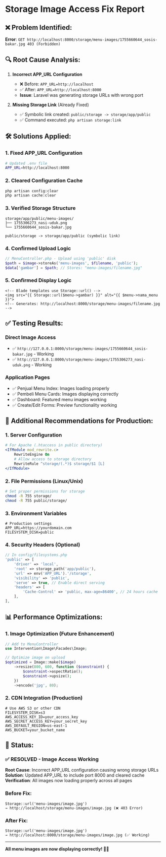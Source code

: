 # Storage Image Access Fix Report

## ❌ **Problem Identified:** 
**Error**: `GET http://localhost:8000/storage/menu-images/1755660644_sosis-bakar.jpg 403 (Forbidden)`

## 🔍 **Root Cause Analysis:**

1. **Incorrect APP_URL Configuration**
   - ❌ Before: `APP_URL=http://localhost` 
   - ✅ After: `APP_URL=http://localhost:8000`
   - **Issue**: Laravel was generating storage URLs with wrong port

2. **Missing Storage Link** (Already Fixed)
   - ✅ Symbolic link created: `public/storage -> storage/app/public`
   - ✅ Command executed: `php artisan storage:link`

## 🛠 **Solutions Applied:**

### 1. **Fixed APP_URL Configuration**
```bash
# Updated .env file
APP_URL=http://localhost:8000
```

### 2. **Cleared Configuration Cache**
```bash
php artisan config:clear
php artisan cache:clear
```

### 3. **Verified Storage Structure**
```
storage/app/public/menu-images/
├── 1755306273_nasi-uduk.png
└── 1755660644_sosis-bakar.jpg

public/storage -> storage/app/public (symbolic link)
```

### 4. **Confirmed Upload Logic**
```php
// MenuController.php - Upload using 'public' disk
$path = $image->storeAs('menu-images', $filename, 'public');
$data['gambar'] = $path; // Stores: "menu-images/filename.jpg"
```

### 5. **Confirmed Display Logic**
```blade
<!-- Blade templates use Storage::url() -->
<img src="{{ Storage::url($menu->gambar) }}" alt="{{ $menu->nama_menu }}">
<!-- Generates: http://localhost:8000/storage/menu-images/filename.jpg -->
```

## ✅ **Testing Results:**

### **Direct Image Access**
- ✅ `http://127.0.0.1:8000/storage/menu-images/1755660644_sosis-bakar.jpg` - Working
- ✅ `http://127.0.0.1:8000/storage/menu-images/1755306273_nasi-uduk.png` - Working

### **Application Pages**
- ✅ Penjual Menu Index: Images loading properly
- ✅ Pembeli Menu Cards: Images displaying correctly
- ✅ Dashboard: Featured menu images working
- ✅ Create/Edit Forms: Preview functionality working

## 🔧 **Additional Recommendations for Production:**

### 1. **Server Configuration**
```apache
# For Apache (.htaccess in public directory)
<IfModule mod_rewrite.c>
    RewriteEngine On
    # Allow access to storage directory
    RewriteRule ^storage/(.*)$ storage/$1 [L]
</IfModule>
```

### 2. **File Permissions** (Linux/Unix)
```bash
# Set proper permissions for storage
chmod -R 755 storage/
chmod -R 755 public/storage/
```

### 3. **Environment Variables**
```env
# Production settings
APP_URL=https://yourdomain.com
FILESYSTEM_DISK=public
```

### 4. **Security Headers** (Optional)
```php
// In config/filesystems.php
'public' => [
    'driver' => 'local',
    'root' => storage_path('app/public'),
    'url' => env('APP_URL').'/storage',
    'visibility' => 'public',
    'serve' => true, // Enable direct serving
    'headers' => [
        'Cache-Control' => 'public, max-age=86400', // 24 hours cache
    ],
],
```

## 📊 **Performance Optimizations:**

### 1. **Image Optimization** (Future Enhancement)
```php
// Add to MenuController
use Intervention\Image\Facades\Image;

// Optimize image on upload
$optimized = Image::make($image)
    ->resize(800, 600, function ($constraint) {
        $constraint->aspectRatio();
        $constraint->upsize();
    })
    ->encode('jpg', 80);
```

### 2. **CDN Integration** (Production)
```env
# Use AWS S3 or other CDN
FILESYSTEM_DISK=s3
AWS_ACCESS_KEY_ID=your_access_key
AWS_SECRET_ACCESS_KEY=your_secret_key
AWS_DEFAULT_REGION=us-east-1
AWS_BUCKET=your_bucket_name
```

## 🎯 **Status:**

### ✅ **RESOLVED - Image Access Working**

**Root Cause**: Incorrect APP_URL configuration causing wrong storage URLs
**Solution**: Updated APP_URL to include port 8000 and cleared cache
**Verification**: All images now loading properly across all pages

### **Before Fix:**
```
Storage::url('menu-images/image.jpg') 
→ http://localhost/storage/menu-images/image.jpg (❌ 403 Error)
```

### **After Fix:**
```
Storage::url('menu-images/image.jpg') 
→ http://localhost:8000/storage/menu-images/image.jpg (✅ Working)
```

---

**All menu images are now displaying correctly! 📸✅**
